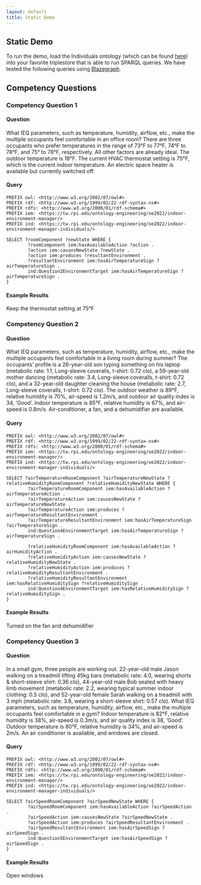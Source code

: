 ```yaml
---
layout: default
title: Static Demo
---
```


## Static Demo

To run the demo, load the Individuals ontology (which can be found [here](https://raw.githubusercontent.com/tetherless-world/ontology-engineering/indoor-environment-manager/oe2022/indoor-environment-manager/indoor-environment-manager.rdf))
into your favorite triplestore that is able to run SPARQL queries. 
We have tested the following queries using [Blazegraph](https://blazegraph.com/).

## Competency Questions
### Competency Question 1

#### Question
What IEQ parameters, such as temperature, humidity, airflow, etc., make the multiple occupants feel comfortable in an office room? There are three occupants who prefer temperatures in the range of 73°F to 77°F, 74°F to 78°F, and 75° to 78°F, respectively. All other factors are already ideal. The outdoor temperature is 18°F. The current HVAC thermostat setting is 75°F, which is the current indoor temperature. An electric space heater is available but currently switched off.

#### Query
```sparql
PREFIX owl: <http://www.w3.org/2002/07/owl#>
PREFIX rdf: <http://www.w3.org/1999/02/22-rdf-syntax-ns#>
PREFIX rdfs: <http://www.w3.org/2000/01/rdf-schema#>
PREFIX iem: <https://tw.rpi.edu/ontology-engineering/oe2022/indoor-environment-manager/>
PREFIX ind: <https://tw.rpi.edu/ontology-engineering/oe2022/indoor-environment-manager-individuals/>

SELECT ?roomComponent ?newState WHERE {
        ?roomComponent iem:hasAvailableAction ?action .
        ?action iem:causesNewState ?newState .
        ?action iem:produces ?resultantEnvironment .
        ?resultantEnvironment iem:hasAirTemperatureSign ?airTemperatureSign .
        ind:Question2EnvironmentTarget iem:hasAirTemperatureSign ?airTemperatureSign .
}
```

#### Example Results
Keep the thermostat setting at 75°F


### Competency Question 2

#### Question
What IEQ parameters, such as temperature, humidity, airflow, etc., make the multiple occupants feel comfortable in a living room during summer? The occupants’ profile is a 26-year-old son typing something on his laptop (metabolic rate: 1.1, Long-sleeve coveralls, t-shirt: 0.72 clo), a 59-year-old mother dancing (metabolic rate: 3.4, Long-sleeve coveralls, t-shirt: 0.72 clo), and a 32-year-old daughter cleaning the house (metabolic rate: 2.7, Long-sleeve coveralls, t-shirt: 0.72 clo). The outdoor weather is 89°F, relative humidity is 70%, air-speed is 1.2m/s, and outdoor air quality index is 34, ‘Good’. Indoor temperature is 85°F, relative humidity is 67%, and air-speed is 0.8m/s. Air-conditioner, a fan, and a dehumidifier are available. 

#### Query
```sparql
PREFIX owl: <http://www.w3.org/2002/07/owl#>
PREFIX rdf: <http://www.w3.org/1999/02/22-rdf-syntax-ns#>
PREFIX rdfs: <http://www.w3.org/2000/01/rdf-schema#>
PREFIX iem: <https://tw.rpi.edu/ontology-engineering/oe2022/indoor-environment-manager/>
PREFIX ind: <https://tw.rpi.edu/ontology-engineering/oe2022/indoor-environment-manager-individuals/>

SELECT ?airTemperatureRoomComponent ?airTemperatureNewState ?relativeHumidityRoomComponent ?relativeHumidityNewState WHERE {
        ?airTemperatureRoomComponent iem:hasAvailableAction ?airTemperatureAction .
        ?airTemperatureAction iem:causesNewState ?airTemperatureNewState .
        ?airTemperatureAction iem:produces ?airTemperatureResultantEnvironment .
        ?airTemperatureResultantEnvironment iem:hasAirTemperatureSign ?airTemperatureSign .
        ind:Question4EnvironmentTarget iem:hasAirTemperatureSign ?airTemperatureSign .       

        ?relativeHumidityRoomComponent iem:hasAvailableAction ?airHumidityAction .
        ?relativeHumidityAction iem:causesNewState ?relativeHumidityNewState .
        ?relativeHumidityAction iem:produces ?relativeHumidityResultantEnvironment .
        ?relativeHumidityResultantEnvironment iem:hasRelativeHumiditySign ?relativeHumiditySign .
        ind:Question4EnvironmentTarget iem:hasRelativeHumiditySign ?relativeHumiditySign .
}
```

#### Example Results
Turned on the fan and dehumidifier


### Competency Question 3

#### Question
In a small gym, three people are working out. 22-year-old male Jason walking on a treadmill lifting 45kg bars (metabolic rate: 4.0, wearing shorts & short-sleeve shirt: 0.36 clo), 44-year-old male Bob seated with heavy limb movement (metabolic rate: 2.2, wearing typical summer indoor clothing: 0.5 clo), and 52-year-old female Sarah walking on a treadmill with 3 mph (metabolic rate: 3.8, wearing a short-sleeve shirt: 0.57 clo). What IEQ parameters, such as temperature, humidity, airflow, etc., make the multiple occupants feel comfortable in a gym? Indoor temperature is 82°F, relative humidity is 38%, air-speed is 0.3m/s, and air quality index is 38, ‘Good’. Outdoor temperature is 80°F, relative humidity is 34%, and air-speed is 2m/s. An air conditioner is available, and windows are closed. 

#### Query
```sparql
PREFIX owl: <http://www.w3.org/2002/07/owl#>
PREFIX rdf: <http://www.w3.org/1999/02/22-rdf-syntax-ns#>
PREFIX rdfs: <http://www.w3.org/2000/01/rdf-schema#>
PREFIX iem: <https://tw.rpi.edu/ontology-engineering/oe2022/indoor-environment-manager/>
PREFIX ind: <https://tw.rpi.edu/ontology-engineering/oe2022/indoor-environment-manager-individuals/>

SELECT ?airSpeedRoomComponent ?airSpeedNewState WHERE {
        ?airSpeedRoomComponent iem:hasAvailableAction ?airSpeedAction .
        ?airSpeedAction iem:causesNewState ?airSpeedNewState .
        ?airSpeedAction iem:produces ?airSpeedResultantEnvironment .
        ?airSpeedResultantEnvironment iem:hasAirSpeedSign ?airSpeedSign .
        ind:Question5EnvironmentTarget iem:hasAirSpeedSign ?airSpeedSign .
}
```

#### Example Results
Open windows